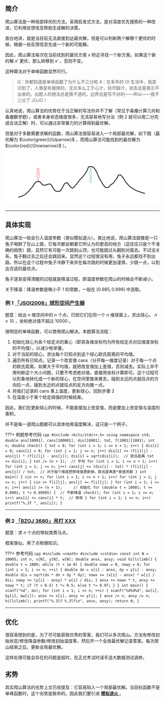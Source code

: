 ## 简介

爬山算法是一种局部择优的方法，采用启发式方法，是对深度优先搜索的一种改进，它利用反馈信息帮助生成解的决策。

直白地讲，就是当目前无法直接到达最优解，但是可以判断两个解哪个更优的时候，根据一些反馈信息生成一个新的可能解。

因此，爬山算法每次在当前找到的最优方案 $x$ 附近寻找一个新方案。如果这个新的解 $x'$ 更优，那么转移到 $x'$ ，否则不变。

这种算法对于单峰函数显然可行。

> Q：你都知道是单峰函数了为什么不三分呢
> A：在多年的 OI 生活中，我意识到了，人类是有极限的，无论多么工于心计，绞尽脑汁，状态总是表示不出来的，出题人的想法总是猜不透的，边界总是写不对的——所以——我不三分了 JOJO！

认真地说，爬山算法的优势在于当正解的写法你并不了解（常见于毒瘤计算几何和毒瘤数学题），或者本身状态维度很多，无法容易地写分治（例 2 就可以用二分完成合法正解）时，可以通过非常暴力的计算得到最优解。

但是对于多数需要求解的函数，爬山算法很容易进入一个局部最优解，如下图（最优解为 $\color{green}{\Uparrow}$ ，而爬山算法可能找到的最优解为 $\color{red}{\Downarrow}$ ）。

![](./images/hill-climbing.png)

* * *

## 具体实现

爬山算法一般会引入温度参数（类似模拟退火）。类比地说，爬山算法就像是一只兔子喝醉了在山上跳，它每次都会朝着它所认为的更高的地方（这往往只是个不准确的趋势）跳，显然它有可能一次跳到山顶，也可能跳过头翻到对面去。不过没关系，兔子翻过去之后还会跳回来。显然这个过程很没有用，兔子永远都找不到出路，所以在这个过程中兔子冷静下来并在每次跳的时候更加谨慎，少跳一点，以到达合适的最优点。

兔子逐渐变得清醒的过程就是降温过程，即温度参数在爬山的时候会不断减小。

关于降温：降温参数是略小于 $1$ 的常数，一般在 $[0.985, 0.999]$ 中选取。

### 例 1 [「JSOI2008」球形空间产生器](https://www.luogu.com.cn/problem/P4035) 

题意：给出 $n$ 维空间中的 $n$ 个点，已知它们在同一个 $n$ 维球面上，求出球心。 $n \leq 10$ ，坐标绝对值不超过 $10000$ 。

很明显的单峰函数，可以使用爬山解决。本题算法流程：

1. 初始化球心为各个给定点的重心（即其各维坐标均为所有给定点对应维度坐标的平均值），以减少枚举量。
2. 对于当前的球心，求出每个已知点到这个球心欧氏距离的平均值。
3. 遍历所有已知点。记录一个改变值 cans（分开每一维度记录）对于每一个点的欧氏距离，如果大于平均值，就把改变值加上差值，否则减去。实际上并不用判断这个大小问题，只要不考虑绝对值，直接用坐标计算即可。这个过程可以形象地转化成一个新的球心，在空间里推来推去，碰到太远的点就往点的方向拉一点，碰到太近的点就往点的反方向推一点。
4. 将我们记录的 cans 乘上温度，更新球心，回到步骤 2
5. 在温度小于某个给定阈值的时候结束。

因此，我们在更新球心的时候，不能直接加上改变值，而是要加上改变值与温度的乘积。

并不是每一道爬山题都可以具体地用温度解决，这只是一个例子。

???+ 例题参考代码
    ```cpp
    #include <bits/stdc++.h>
    using namespace std;
    double ans[10001], cans[100001], dis[10001], tot, f[1001][1001];
    int n;
    double check() {
      tot = 0;
      for (int i = 1; i <= n + 1; i++) {
        dis[i] = 0;
        cans[i] = 0;
        for (int j = 1; j <= n; j++)
          dis[i] += (f[i][j] - ans[j]) * (f[i][j] - ans[j]);
        dis[i] = sqrt(dis[i]);  // 欧氏距离
        tot += dis[i];
      }
      tot /= (n + 1);  // 平均
      for (int i = 1; i <= n + 1; i++)
        for (int j = 1; j <= n; j++)
          cans[j] += (dis[i] - tot) * (f[i][j] - ans[j]) /
                     tot;  // 对于每个维度把修改值更新掉，欧氏距离差*差值贡献
    }
    int main() {
      cin >> n;
      for (int i = 1; i <= n + 1; i++)
        for (int j = 1; j <= n; j++) {
          cin >> f[i][j];
          ans[j] += f[i][j];
        }
      for (int i = 1; i <= n; i++) ans[i] /= (n + 1);     // 初始化
      for (double t = 10001; t >= 0.0001; t *= 0.99995) {  // 不断降温
        check();
        for (int i = 1; i <= n; i++) ans[i] += cans[i] * t;  // 修改
      }
      for (int i = 1; i <= n; i++) printf("%.3f ", ans[i]);
    }
    ```

* * *

### 例 2 [「BZOJ 3680」吊打 XXX](https://www.luogu.com.cn/problem/P1337) 

题意：求 $n$ 个点的带权类费马点。

框架类似，用了点物理知识。

???+ 参考代码
    ```cpp
    #include <cmath>
    #include <cstdio>
    const int N = 10005;
    int n, x[N], y[N], w[N];
    double ansx, ansy;
    void hillclimb() {
      double t = 1000;
      while (t > 1e-8) {
        double nowx = 0, nowy = 0;
        for (int i = 1; i <= n; ++i) {
          double dx = x[i] - ansx, dy = y[i] - ansy;
          double dis = sqrt(dx * dx + dy * dy);
          nowx += (x[i] - ansx) * w[i] / dis;
          nowy += (y[i] - ansy) * w[i] / dis;
        }
        ansx += nowx * t, ansy += nowy * t;
        if (t > 0.5)
          t *= 0.5;
        else
          t *= 0.97;
      }
    }
    int main() {
      scanf("%d", &n);
      for (int i = 1; i <= n; ++i) {
        scanf("%d%d%d", &x[i], &y[i], &w[i]);
        ansx += x[i], ansy += y[i];
      }
      ansx /= n, ansy /= n;
      hillclimb();
      printf("%.3lf %.3lf\n", ansx, ansy);
      return 0;
    }
    ```

* * *

## 优化

很容易想到的是，为了尽可能获取优秀的答案，我们可以多次爬山。方法有修改初始状态/修改降温参数/修改初始温度等，然后开一个全局最优解记录答案。每次爬山结束之后，更新全局最优解。

这样处理可能会存在的问题是超时，在正式考试时请手造大数据测试调参。

## 劣势

其实爬山算法的劣势上文已经提及：它容易陷入一个局部最优解。当目标函数不是单峰函数时，这个劣势是致命的。因此我们要引进 [ **模拟退火** ](./simulated-annealing.md) 。
